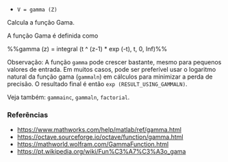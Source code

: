 - `V = gamma (Z)`

Calcula a função Gama.

A função Gama é definida como

%%gamma (z) = integral (t ^ (z-1) * exp (-t), t, 0, Inf)%%

Observação: A função `gamma` pode crescer bastante, mesmo para pequenos valores
de entrada. Em muitos casos, pode ser preferível usar o logaritmo natural da
função gama (`gammaln`) em cálculos para minimizar a perda de precisão. O
resultado final é então `exp (RESULT_USING_GAMMALN)`.

Veja também: `gammainc`, `gammaln`, `factorial`.

### Referências

- https://www.mathworks.com/help/matlab/ref/gamma.html
- https://octave.sourceforge.io/octave/function/gamma.html
- https://mathworld.wolfram.com/GammaFunction.html
- https://pt.wikipedia.org/wiki/Fun%C3%A7%C3%A3o_gama
